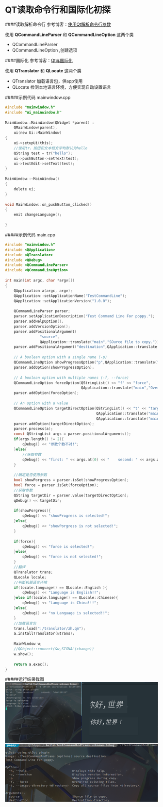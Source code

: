 QT读取命令行和国际化初探
===
####读取解析命令行
参考博客：[使用Qt解析命令行参数](https://blog.csdn.net/jcq521045349/article/details/79764090)

使用 **QCommandLineParser** 和 **QCommandLineOption** 这两个类
- QCommandLineParser 
- QCommandLineOption ,创建选项

####国际化
参考博客：[Qt与国际化](https://www.cnblogs.com/hebaichuanyeah/p/5628012.html)

使用 **QTranslator** 和 **QLocate** 这两个类
- QTranslator 加载语言包，供app使用
- QLocate 检测本地语言环境，方便实现自动设置语言

#####示例代码 mainwindow.cpp

```c
#include "mainwindow.h"
#include "ui_mainwindow.h"

MainWindow::MainWindow(QWidget *parent) :
    QMainWindow(parent),
    ui(new Ui::MainWindow)
{
    ui->setupUi(this);
    //使用tr，按钮和文本框文字均默认为hello
    QString test = tr("hello");
    ui->pushButton->setText(test);
    ui->textEdit->setText(test);
}

MainWindow::~MainWindow()
{
    delete ui;
}

void MainWindow::on_pushButton_clicked()
{
    emit changeLanguage();

}
```

#####示例代码 main.cpp

```c
#include "mainwindow.h"
#include <QApplication>
#include <QTranslator>
#include <QDebug>
#include <QCommandLineParser>
#include <QCommandLineOption>

int main(int argc, char *argv[])
{
    QApplication a(argc, argv);
    QApplication::setApplicationName("TestCommandLine");
    QApplication::setApplicationVersion("1.0.0");

    QCommandLineParser parser;
    parser.setApplicationDescription("Test Commamd Line For poppy.");
    parser.addHelpOption();
    parser.addVersionOption();
    parser.addPositionalArgument(
                "source",
                QApplication::translate("main","SOurce file to copy."));
    parser.addPositionalArgument("destination",QApplication::translate("main","Desinaltion directory."));

    // A boolean option with a single name (-p)
    QCommandLineOption showProgressQption("p",QApplication::translate("main","Show progress during copy."));
    parser.addOption(showProgressQption);

    // A boolean option with multiple names (-f, --force)
    QCommandLineOption forceOption(QStringList() << "f" << "force",
                                   QApplication::translate("main","Overwirte existing files.") );
    parser.addOption(forceOption);

    // An option with a value
    QCommandLineOption targetDirectOption(QStringList() << "t" << "target-directory",
                                          QApplication::translate("main","Copy all source files into <directory>."),
                                          QApplication::translate("main","directory"));
    parser.addOption(targetDirectOption);
    parser.process(a);
    const QStringList args = parser.positionalArguments();
    if(args.length() != 2){
        qDebug() << "参数个数不对!";
    }else{
        //获取参数
        qDebug() << "first: " << args.at(0) << "    second: " << args.at(1);
    }

    //确定是否使用参数
    bool showPorgress = parser.isSet(showProgressQption);
    bool force = parser.isSet(forceOption);
    //获取参数
    QString targetDir = parser.value(targetDirectOption);
    qDebug() << targetDir;

    if(showPorgress){
        qDebug() << "showProgress is selected!";
    }else{
        qDebug() << "showPorgress is not selected!";
    }

    if(force){
        qDebug() << "force is selected!";
    }else{
        qDebug() << "force is not selected!";
    }
    //翻译
    QTranslator trans;
    QLocale locale;
    //判断机器语言环境
    if(locale.language() == QLocale::English ){
        qDebug() << "Language is English!!";
    }else if(locale.language() == QLocale::Chinese){
        qDebug() << "Language is China!!!";
    }else{
        qDebug() << "no Language is selected!!";
    }
    //加载语言包
    trans.load(":/translator/zh.qm");
    a.installTranslator(&trans);

    MainWindow w;
    //QObject::connect(&w,SIGNAL(change))
    w.show();

    return a.exec();
}
```
#####运行结果截图
![运行结果1](img_CommanderLineAndInternational-1.png "运行截图1")
![运行结果2](img_CommanderLineAndInternational-2.png "运行截图2")

